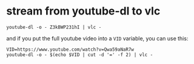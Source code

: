 # stream from youtube-dl to vlc

```
youtube-dl -o - Z3kBWP231hI | vlc -
```

and if you put the full youtube video into a `VID` variable, you can use this:

```
VID=https://www.youtube.com/watch?v=Qwa59aNaR7w
youtube-dl -o - $(echo $VID | cut -d '=' -f 2) | vlc -
```